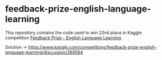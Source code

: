 # feedback-prize-english-language-learning

This repository contains the code used to win 22nd place in Kaggle competition [Feedback Prize - English Language Learning](https://www.kaggle.com/competitions/feedback-prize-english-language-learning).

Solution → https://www.kaggle.com/competitions/feedback-prize-english-language-learning/discussion/369584
